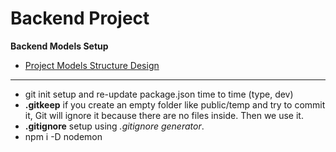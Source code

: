 # Backend Project

**Backend Models Setup**

- [Project Models Structure Design](https://app.eraser.io/workspace/9CN4nZ6OcGmp8GjPxyYf?origin=share)

---

- git init setup and re-update package.json time to time (type, dev)
- **.gitkeep** if you create an empty folder like public/temp and try to commit it, Git will ignore it because there are no files inside. Then we use it.
- **.gitignore** setup using *.gitignore generator*.
- npm i -D nodemon
